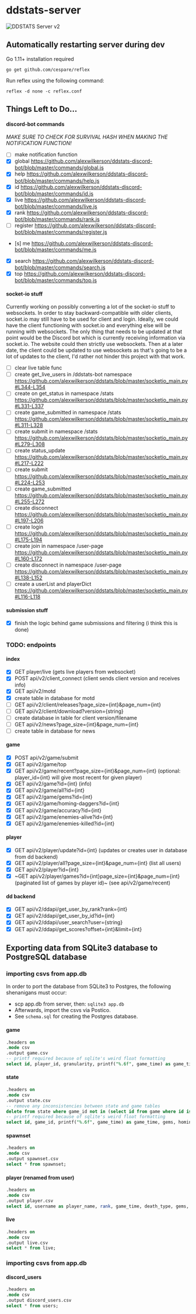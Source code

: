 # ddstats-server

![DDSTATS Server v2](/server_diagram.png)

## Automatically restarting server during dev

Go 1.11+ installation required

```
go get github.com/cespare/reflex
```

Run reflex using the following command:

```
reflex -d none -c reflex.conf
```

## Things Left to Do...

#### discord-bot commands

_MAKE SURE TO CHECK FOR SURVIVAL HASH WHEN MAKING THE NOTIFICATION FUNCTION!_

- [ ] make notification function
- [x] global https://github.com/alexwilkerson/ddstats-discord-bot/blob/master/commands/global.js
- [x] help https://github.com/alexwilkerson/ddstats-discord-bot/blob/master/commands/help.js
- [x] id https://github.com/alexwilkerson/ddstats-discord-bot/blob/master/commands/id.js
- [x] live https://github.com/alexwilkerson/ddstats-discord-bot/blob/master/commands/live.js
- [x] rank https://github.com/alexwilkerson/ddstats-discord-bot/blob/master/commands/rank.js
- [ ] register https://github.com/alexwilkerson/ddstats-discord-bot/blob/master/commands/register.js
- [s] me https://github.com/alexwilkerson/ddstats-discord-bot/blob/master/commands/me.js
- [x] search https://github.com/alexwilkerson/ddstats-discord-bot/blob/master/commands/search.js
- [x] top https://github.com/alexwilkerson/ddstats-discord-bot/blob/master/commands/top.js

#### socket-io stuff

Currently working on possibly converting a lot of the socket-io stuff to websockets. In order to stay backward-compatible with older clients, socket.io may still have to be used for client and login. Ideally, we could have the client functioning with socket.io and everything else will be running with websockets. The only thing that needs to be updated at that point would be the Discord bot which is currently receiving information via socket.io. The website could then strictly use websockets. Then at a later date, the client could be updated to use websockets as that's going to be a lot of updates to the client, I'd rather not hinder this project with that work.

- [ ] clear live table func
- [ ] create get_live_users in /ddstats-bot namespace https://github.com/alexwilkerson/ddstats/blob/master/socketio_main.py#L344-L354
- [ ] create on get_status in namespace /stats https://github.com/alexwilkerson/ddstats/blob/master/socketio_main.py#L331-L337
- [ ] create game_submitted in namespace /stats https://github.com/alexwilkerson/ddstats/blob/master/socketio_main.py#L311-L328
- [ ] create submit in namespace /stats https://github.com/alexwilkerson/ddstats/blob/master/socketio_main.py#L279-L308
- [ ] create status_update https://github.com/alexwilkerson/ddstats/blob/master/socketio_main.py#L217-L222
- [ ] create submit https://github.com/alexwilkerson/ddstats/blob/master/socketio_main.py#L224-L253
- [ ] create game_submitted https://github.com/alexwilkerson/ddstats/blob/master/socketio_main.py#L255-L272
- [ ] create disconnect https://github.com/alexwilkerson/ddstats/blob/master/socketio_main.py#L197-L206
- [ ] create login https://github.com/alexwilkerson/ddstats/blob/master/socketio_main.py#L175-L194
- [ ] create join in namespace /user-page https://github.com/alexwilkerson/ddstats/blob/master/socketio_main.py#L160-L172
- [ ] create disconnect in namespace /user-page https://github.com/alexwilkerson/ddstats/blob/master/socketio_main.py#L138-L152
- [ ] create a userList and playerDict https://github.com/alexwilkerson/ddstats/blob/master/socketio_main.py#L116-L118

#### submission stuff

- [x] finish the logic behind game submissions and filtering (i think this is done)

### TODO: endpoints

#### index

- [x] GET player/live (gets live players from websocket)
- [x] POST api/v2/client_connect (client sends client version and receives info)
- [x] GET api/v2/motd
- [x] create table in database for motd
- [ ] GET api/v2/client/releases?page_size={int}&page_num={int}
- [ ] GET api/v2/client/download?version={string}
- [ ] create database in table for client version/filename
- [ ] GET api/v2/news?page_size={int}&page_num={int}
- [ ] create table in database for news

#### game

- [x] POST api/v2/game/submit
- [x] GET api/v2/game/top
- [x] GET api/v2/game/recent?page_size={int}&page_num={int} (optional: player_id={int} will give most recent for given player)
- [x] GET api/v2/game?id={int} (info)
- [x] GET api/v2/game/all?id={int}
- [x] GET api/v2/game/gems?id={int}
- [x] GET api/v2/game/homing-daggers?id={int}
- [x] GET api/v2/game/accuracy?id={int}
- [x] GET api/v2/game/enemies-alive?id={int}
- [x] GET api/v2/game/enemies-killed?id={int}

#### player

- [x] GET api/v2/player/update?id={int} (updates or creates user in database from dd backend)
- [x] GET api/v2/player/all?page_size={int}&page_num={int} (list all users)
- [x] GET api/v2/player?id={int}
- [x] ~GET api/v2/player/games?id={int}page_size={int}&page_num={int} (paginated list of games by player id)~
      (see api/v2/game/recent)

#### dd backend

- [x] GET api/v2/ddapi/get_user_by_rank?rank={int}
- [x] GET api/v2/ddapi/get_user_by_id?id={int}
- [x] GET api/v2/ddapi/user_search?user={string}
- [x] GET api/v2/ddapi/get_scores?offset={int}&limit={int}

## Exporting data from SQLite3 database to PostgreSQL database

### importing csvs from app.db

In order to port the database from SQLite3 to Postgres, the following shenanigans must occur:

- scp app.db from server, then: `sqlite3 app.db`
- Afterwards, import the csvs via Postico.
- See `schema.sql` for creating the Postgres database.

#### game

```sql
.headers on
.mode csv
.output game.csv
-- printf required because of sqlite's weird float formatting
select id, player_id, granularity, printf("%.6f", game_time) as game_time, death_type, gems, homing_daggers, daggers_fired, daggers_hit, enemies_alive, enemies_killed, time_stamp, replay_player_id, survival_hash, version, printf("%.6f", level_two_time) as level_two_time, printf("%.6f", level_three_time) as level_three_time, printf("%.6f", level_four_time) as level_four_time, printf("%.6f", homing_daggers_max_time) as homing_daggers_max_time, printf("%.6f", enemies_alive_max_time) as enemies_alive_max_time, homing_daggers_max, enemies_alive_max from game;
```

#### state

```sql
.headers on
.mode csv
.output state.csv
-- remove any inconsistencies between state and game tables
delete from state where game_id not in (select id from game where id is not null);
-- printf required because of sqlite's weird float formatting
select id, game_id, printf("%.6f", game_time) as game_time, gems, homing_daggers, daggers_hit, daggers_fired, enemies_alive, enemies_killed from state;
```

#### spawnset

```sql
.headers on
.mode csv
.output spawnset.csv
select * from spawnset;
```

#### player (renamed from user)

```sql
.headers on
.mode csv
.output player.csv
select id, username as player_name, rank, game_time, death_type, gems, daggers_fired, daggers_hit, enemies_killed, accuracy, time_total as overall_time, deaths_total as overall_deaths, gems_total as overall_gems, enemies_killed_total as overall_enemies_killed, daggers_fired_total as overall_daggers_fired, daggers_hit_total as overall_daggers_hit, accuracy_total as overall_accuracy from user;
```

#### live

```sql
.headers on
.mode csv
.output live.csv
select * from live;
```

### importing csvs from app.db

#### discord_users

```sql
.headers on
.mode csv
.output discord_users.csv
select * from users;
```
